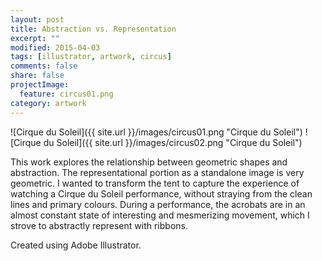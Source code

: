 ```yaml
---
layout: post
title: Abstraction vs. Representation
excerpt: ""
modified: 2015-04-03
tags: [illustrator, artwork, circus]
comments: false
share: false
projectImage:
  feature: circus01.png
category: artwork
---
```


![Cirque du Soleil]({{ site.url }}/images/circus01.png "Cirque du Soleil")
![Cirque du Soleil]({{ site.url }}/images/circus02.png "Cirque du Soleil")

This work explores the relationship between geometric shapes and abstraction. The representational portion as a standalone image is very geometric. I wanted to transform the tent to capture the experience of watching a Cirque du Soleil performance, without straying from the clean lines and primary colours. During a performance, the acrobats are in an almost constant state of interesting and mesmerizing movement, which I strove to abstractly represent with ribbons.

Created using Adobe Illustrator.